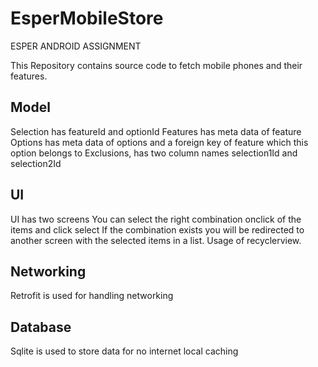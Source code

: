 # EsperMobileStore

ESPER ANDROID ASSIGNMENT

This Repository contains source code to fetch mobile phones and their features. 

## Model

Selection has featureId and optionId
Features has meta data of feature
Options has meta data of options and a foreign key of feature which this option belongs to
Exclusions, has two column names selection1Id and selection2Id
## UI

UI has two screens 
You can select the right combination onclick of the items and click select
If the combination exists you will be redirected to another screen with the selected items in a list.
Usage of recyclerview. 

## Networking
Retrofit is used for handling networking

## Database
Sqlite is used to store data for no internet local caching


